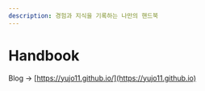 ```yaml
---
description: 경험과 지식을 기록하는 나만의 핸드북
---
```


# Handbook

Blog -> [https://yujo11.github.io/](https://yujo11.github.io)

